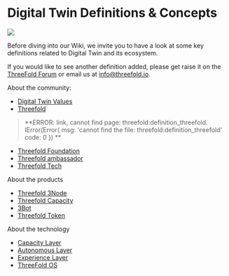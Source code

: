 # Digital Twin Definitions & Concepts 

![](twin__header.png  )

Before diving into our Wiki, we invite you to have a look at some key definitions related to Digital Twin and its ecosystem.

If you would like to see another definition added, please get raise it on the [ThreeFold Forum](https://forum.threefold.io/) or email us at info@threefold.io.

About the community: 

- [Digital Twin Values](twin__digitaltwin_values.md)
- [Threefold](threefold:definition_threefold)
> **ERROR: link, cannot find page: threefold:definition_threefold.
IError(Error{
    msg: 'cannot find the file: threefold:definition_threefold'
    code: 0
}) **<BR>


- [Threefold Foundation](twin__definition_threefoldfoundation.md)
- [Threefold ambassador](threefold__threefold_ambassador.md)
- [Threefold Tech](threefold__threefold_tech.md)

About the products
- [Threefold 3Node](threefold__3node.md)
- [Threefold Capacity](twin__definition_threefold_capacity.md)
- [3Bot](twin__definition_3bot.md)
- [Threefold Token](threefold__threefold_token.md)

About the technology
- [Capacity Layer](threefold__capacity_layer.md)
- [Autonomous Layer](threefold__autonomous_layer.md)
- [Experience Layer](threefold__experience_layer.md)
- [ThreeFold OS](threefold__zos.md)